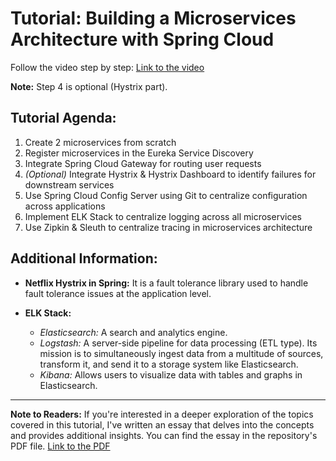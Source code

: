 # Tutorial: Building a Microservices Architecture with Spring Cloud

Follow the video step by step: [Link to the video](https://www.youtube.com/watch?v=tljuDMmfJz8)

**Note:** Step 4 is optional (Hystrix part).

## Tutorial Agenda:
1. Create 2 microservices from scratch
2. Register microservices in the Eureka Service Discovery
3. Integrate Spring Cloud Gateway for routing user requests
4. *(Optional)* Integrate Hystrix & Hystrix Dashboard to identify failures for downstream services
5. Use Spring Cloud Config Server using Git to centralize configuration across applications
6. Implement ELK Stack to centralize logging across all microservices
7. Use Zipkin & Sleuth to centralize tracing in microservices architecture

## Additional Information:

- **Netflix Hystrix in Spring:** It is a fault tolerance library used to handle fault tolerance issues at the application level.

- **ELK Stack:**
    - *Elasticsearch:* A search and analytics engine.
    - *Logstash:* A server-side pipeline for data processing (ETL type). Its mission is to simultaneously ingest data from a multitude of sources, transform it, and send it to a storage system like Elasticsearch.
    - *Kibana:* Allows users to visualize data with tables and graphs in Elasticsearch.
---

**Note to Readers:**
If you're interested in a deeper exploration of the topics covered in this tutorial, I've written an essay that delves into the concepts and provides additional insights. You can find the essay in the repository's PDF file. [Link to the PDF](./Microservice%20Using%20Spring%20Boot%20%26%20Spring%20Cloud%202H_.pdf)
